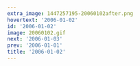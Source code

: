 ```yaml
---
extra_image: 1447257195-20060102after.png
hovertext: '2006-01-02'
id: '2006-01-02'
image: 20060102.gif
next: '2006-01-03'
prev: '2006-01-01'
title: '2006-01-02'
---
```

